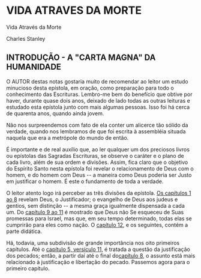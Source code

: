 # VIDA ATRAVES DA MORTE 

Vida Através da Morte

Charles Stanley

## INTRODUÇÃO - A &quot;CARTA MAGNA&quot; DA HUMANIDADE 

O AUTOR destas notas gostaria muito de recomendar ao leitor um estudo minucioso desta epístola, em oração, como preparação para todo o conhecimento das Escrituras. Lembro-me bem do benefício que obtive por haver, durante quase dois anos, deixado de lado todas as outras leituras e estudado esta epístola junto com mais algumas pessoas. Isso foi há cerca de quarenta anos, quando ainda jovem.

Não nos surpreendemos com fato de ela conter um alicerce tão sólido da verdade, quando nos lembramos de que foi escrita à assembléia situada naquela que era a metrópole do mundo de então.

É importante e de real auxílio que, ao ler qualquer um dos preciosos livros ou epístolas das Sagradas Escrituras, se observe o caráter e o plano de cada livro, além de sua ordem e divisões. Assim, fica claro que o objetivo do Espírito Santo nesta epístola foi revelar o relacionamento de Deus com o homem, e do homem com Deus -- a maneira como Deus poderia ser Justo em justificar o homem. É este o fundamento de toda a verdade.

O leitor atento logo irá perceber as três divisões da epístola. [Os capítulos 1 ao 8](http://bibliaonline.com.br/acf/rm/1) revelam Deus, o Justificador; o evangelho de Deus aos judeus e gentios, sem distinção -- a mesma graça igualmente dispensada a cada um. Do [capítulo 9 ao 11](http://bibliaonline.com.br/acf/rm/9) é mostrado que Deus não Se esqueceu de Suas promessas para Israel, mas que, em seu tempo determinado, todas elas se cumprirão para eles como nação. O [capítulo 12](http://bibliaonline.com.br/acf/rm/12), e os seguintes, contém a parte didática.

Há, todavia, uma subdivisão de grande importância nos oito primeiros capítulos. Até o [capítulo 5, versículo 11](http://bibliaonline.com.br/acf/rm/5/11), é tratada a questão da justificação dos pecados; então, a partir daí até o final do[capítulo 8](http://bibliaonline.com.br/acf/rm/8), o assunto está mais relacionado à justificação e libertação do pecado. Passemos agora para o primeiro capítulo.